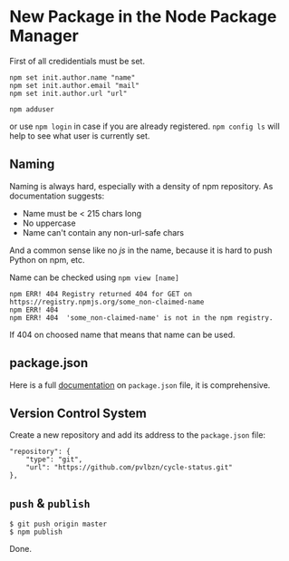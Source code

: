 # New Package in the Node Package Manager
First of all credidentials must be set.

```
npm set init.author.name "name"
npm set init.author.email "mail"
npm set init.author.url "url"

npm adduser
```

or use `npm login` in case if you are already registered. `npm config ls` will help to see what user is currently set.

## Naming
Naming is always hard, especially with a density of npm repository. As documentation suggests:

- Name must be < 215 chars long
- No uppercase
- Name can't contain any non-url-safe chars

And a common sense like no *js* in the name, because it is hard to push Python on npm, etc.

Name can be checked using `npm view [name]`

```
npm ERR! 404 Registry returned 404 for GET on https://registry.npmjs.org/some_non-claimed-name
npm ERR! 404
npm ERR! 404  'some_non-claimed-name' is not in the npm registry.
```

If 404 on choosed name that means that name can be used.

## package.json
Here is a full [documentation](https://docs.npmjs.com/files/package.json) on `package.json` file, it is comprehensive.

## Version Control System
Create a new repository and add its address to the `package.json` file:

```
"repository": {
    "type": "git",
    "url": "https://github.com/pvlbzn/cycle-status.git"
},
```

## `push` & `publish`

```
$ git push origin master
$ npm publish
```

Done.
